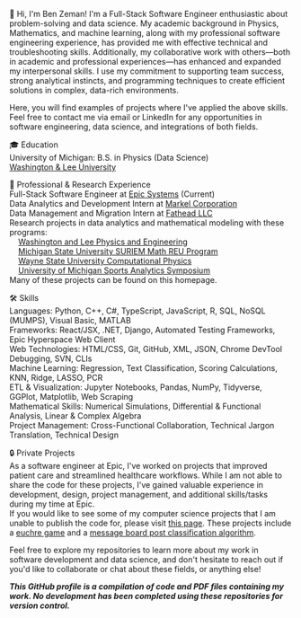 👋 Hi, I'm Ben Zeman!
I'm a Full-Stack Software Engineer enthusiastic about problem-solving and data science. My academic background in Physics, Mathematics, and machine learning, along with my professional software engineering experience, has provided me with effective technical and troubleshooting skills. Additionally, my collaborative work with others—both in academic and professional experiences—has enhanced and expanded my interpersonal skills. I use my commitment to supporting team success, strong analytical instincts, and programming techniques to create efficient solutions in complex, data-rich environments.  

Here, you will find examples of projects where I've applied the above skills. Feel free to contact me via email or LinkedIn for any opportunities in software engineering, data science, and integrations of both fields.  

🎓 Education  
University of Michigan: B.S. in Physics (Data Science)  
[Washington & Lee University](https://www.wlu.edu/)

💼 Professional & Research Experience  
Full-Stack Software Engineer at [Epic Systems](https://www.epic.com/) (Current)  
Data Analytics and Development Intern at [Markel Corporation](https://www.markel.com/)  
Data Management and Migration Intern at [Fathead LLC](https://fathead.com/?utm_campaign=2018-affiliate-program&utm_content=fhs-ad&affiliate_id=159404&click_id=4376304031&cm_mmc=EE-_-AFFILIATE-_-159404-_-8-10810&utm_source=pepperjam&utm_medium=affiliate&clickId=4376304031)  
Research projects in data analytics and mathematical modeling with these programs:  
&nbsp;&nbsp;&nbsp;&nbsp;[Washington and Lee Physics and Engineering](https://my.wlu.edu/physics-and-engineering-department)  
&nbsp;&nbsp;&nbsp;&nbsp;[Michigan State University SURIEM Math REU Program](https://lbc.msu.edu/about/suriem.html)    
&nbsp;&nbsp;&nbsp;&nbsp;[Wayne State University Computational Physics](https://clas.wayne.edu/physics)  
&nbsp;&nbsp;&nbsp;&nbsp;[University of Michigan Sports Analytics Symposium](https://www.bing.com/search?q=michigan+sports+analytics+symposium&cvid=30bc1c115853458cb6b7a9534a1ce126&aqs=edge..69i57j0l8.8333j0j9&FORM=ANAB01&PC=DCTS)   
Many of these projects can be found on this homepage.  

🛠 Skills  
Languages: Python, C++, C#, TypeScript, JavaScript, R, SQL, NoSQL (MUMPS), Visual Basic, MATLAB  
Frameworks: React/JSX, .NET, Django, Automated Testing Frameworks, Epic Hyperspace Web Client  
Web Technologies: HTML/CSS, Git, GitHub, XML, JSON, Chrome DevTool Debugging, SVN, CLIs  
Machine Learning: Regression, Text Classification, Scoring Calculations, KNN, Ridge, LASSO, PCR  
ETL & Visualization: Jupyter Notebooks, Pandas, NumPy, Tidyverse, GGPlot, Matplotlib, Web Scraping  
Mathematical Skills: Numerical Simulations, Differential & Functional Analysis, Linear & Complex Algebra  
Project Management: Cross-Functional Collaboration, Technical Jargon Translation, Technical Design  

🔒 Private Projects  
As a software engineer at Epic, I've worked on projects that improved patient care and streamlined healthcare workflows. While I am not able to share the code for these projects, I've gained valuable experience in development, design, project management, and additional skills/tasks during my time at Epic.   
If you would like to see some of my computer science projects that I am unable to publish the code for, please visit [this page](https://eecs280staff.github.io/eecs280.org/archive/). These projects include a [euchre game](https://eecs280staff.github.io/p3-euchre/) and a [message board post classification algorithm](https://eecs280staff.github.io/p4-web/).  
 
Feel free to explore my repositories to learn more about my work in software development and data science, and don't hesitate to reach out if you'd like to collaborate or chat about these fields, or anything else!  

***This GitHub profile is a compilation of code and PDF files containing my work. No development has been completed using these repositories for version control.***
